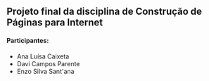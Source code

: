 ## Projeto final da disciplina de Construção de Páginas para Internet

#### Participantes:
- Ana Luísa Caixeta
- Davi Campos Parente
- Enzo Silva Sant'ana